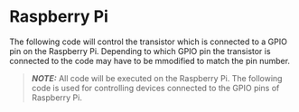 # Raspberry Pi

The following code will control the transistor which is connected to a GPIO pin on the Raspberry Pi. Depending to which GPIO pin the transistor is connected to the code may have to be mmodified to match the pin number.

> **_NOTE:_**  All code will be executed on the Raspberry Pi. The following code is used for controlling devices connected to the GPIO pins of Raspberry Pi.